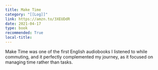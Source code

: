 ```yaml
---
title: Make Time
category: "[[Log]]"
link: https://amzn.to/3XEUDdR
date: 2021-04-17
type: book
recommended: True
local-title: 
---
```

Make Time was one of the first English audiobooks I listened to while commuting, and it perfectly complemented my journey, as it focused on managing time rather than tasks.